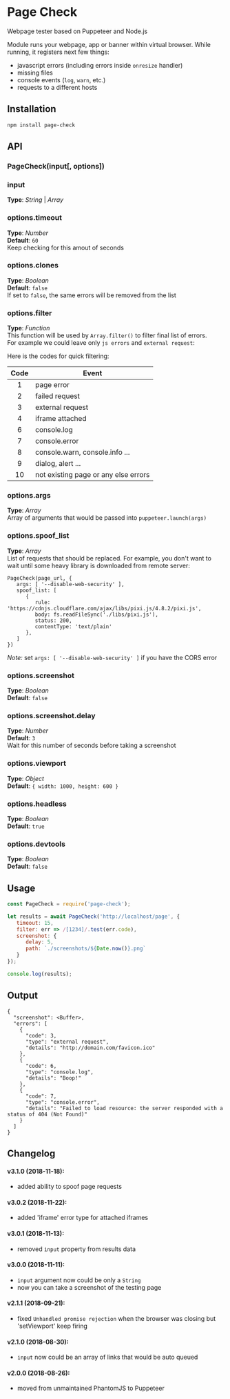 # Page Check
Webpage tester based on Puppeteer and Node.js



Module runs your webpage, app or banner within virtual browser. While running, it registers next few things:
- javascript errors (including errors inside `onresize` handler)
- missing files
- console events (`log`, `warn`, etc.)
- requests to a different hosts



## Installation
```bash
npm install page-check
```



## API

### PageCheck(input[, options])

### input   
**Type**: _String_ | _Array_   


### options.timeout 
**Type**: _Number_   
**Default**: `60`     
Keep checking for this amout of seconds


### options.clones
**Type**: _Boolean_   
**Default**: `false`     
If set to `false`, the same errors will be removed from the list


### options.filter   
**Type**: _Function_     
This function will be used by `Array.filter()` to filter final list of errors.     
For example we could leave only `js errors` and `external request`:    

Here is the codes for quick filtering:

| Code | Event |
| :------: | ------ |
| 1 | page error |
| 2 | failed request |
| 3 | external request |
| 4 | iframe attached |
| 6 | console.log |
| 7 | console.error |
| 8 | console.warn, console.info ... |
| 9 | dialog, alert ... | 
| 10 | not existing page or any else errors | 



### options.args    
**Type**: _Array_   
Array of arguments that would be passed into `puppeteer.launch(args)`



### options.spoof_list    
**Type**: _Array_   
List of requests that should be replaced. For example, you don't want to wait until some heavy library is downloaded from remote server:

```
PageCheck(page_url, {
   args: [ '--disable-web-security' ],
   spoof_list: [
      { 
         rule: 'https://cdnjs.cloudflare.com/ajax/libs/pixi.js/4.8.2/pixi.js', 
         body: fs.readFileSync('./libs/pixi.js'), 
         status: 200, 
         contentType: 'text/plain'
      }, 
   ]
})
```

*Note:* set `args: [ '--disable-web-security' ]` if you have the CORS error



### options.screenshot    
**Type**: _Boolean_   
**Default**: `false`  


### options.screenshot.delay    
**Type**: _Number_   
**Default**: `3`  
Wait for this number of seconds before taking a screenshot



### options.viewport    
**Type**: _Object_   
**Default**: `{ width: 1000, height: 600 }`  



### options.headless    
**Type**: _Boolean_     
**Default**: `true`  


### options.devtools    
**Type**: _Boolean_   
**Default**: `false`  




## Usage
```javascript
const PageCheck = require('page-check');

let results = await PageCheck('http://localhost/page', {
   timeout: 15, 
   filter: err => /[1234]/.test(err.code), 
   screenshot: {
      delay: 5,
      path: `./screenshots/${Date.now()}.png`
   }
});

console.log(results);
```




## Output
```
{
  "screenshot": <Buffer>,
  "errors": [
    {
      "code": 3,
      "type": "external request",
      "details": "http://domain.com/favicon.ico"
    },
    {
      "code": 6,
      "type": "console.log",
      "details": "Boop!"
    },
    {
      "code": 7,
      "type": "console.error",
      "details": "Failed to load resource: the server responded with a status of 404 (Not Found)"
    }
  ]
}
```





## Changelog 
#### v3.1.0 (2018-11-18):
- added ability to spoof page requests

#### v3.0.2 (2018-11-22):
- added 'iframe' error type for attached iframes

#### v3.0.1 (2018-11-13):
- removed `input` property from results data

#### v3.0.0 (2018-11-11):
- `input` argument now could be only a `String`
- now you can take a screenshot of the testing page

#### v2.1.1 (2018-09-21):
- fixed `Unhandled promise rejection` when the browser was closing but 'setViewport' keep firing

#### v2.1.0 (2018-08-30):
- `input` now could be an array of links that would be auto queued

#### v2.0.0 (2018-08-26):
- moved from unmaintained PhantomJS to Puppeteer





